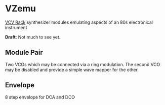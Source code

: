 # VZemu
[VCV Rack](https://vcvrack.com/) synthesizer modules emulating aspects of an 80s electronical instrument  

**Draft**: Not much to see yet.

## Module Pair
Two VCOs which may be connected via a ring modulation. The second VCO may be disabled and provide a simple wave mapper for the other.

## Envelope
8 step envelope for DCA and DCO